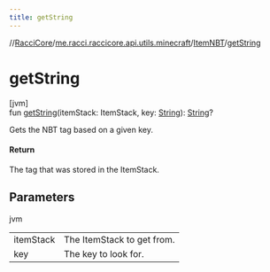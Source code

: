 ```yaml
---
title: getString
---
```

//[RacciCore](../../../index.html)/[me.racci.raccicore.api.utils.minecraft](../index.html)/[ItemNBT](index.html)/[getString](get-string.html)



# getString



[jvm]\
fun [getString](get-string.html)(itemStack: ItemStack, key: [String](https://kotlinlang.org/api/latest/jvm/stdlib/kotlin/-string/index.html)): [String](https://kotlinlang.org/api/latest/jvm/stdlib/kotlin/-string/index.html)?



Gets the NBT tag based on a given key.



#### Return



The tag that was stored in the ItemStack.



## Parameters


jvm

| | |
|---|---|
| itemStack | The ItemStack to get from. |
| key | The key to look for. |




